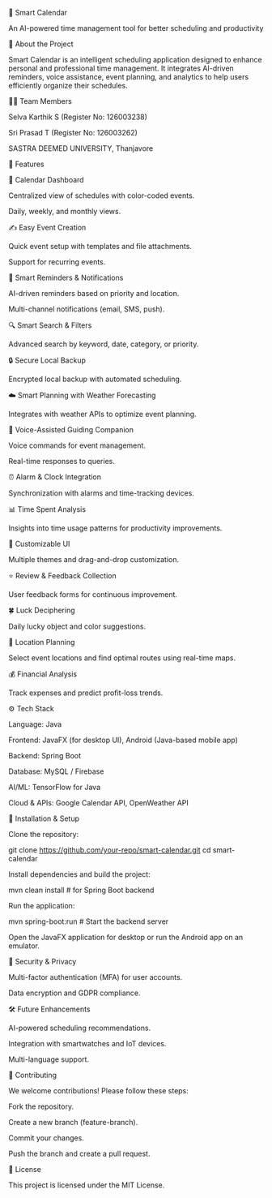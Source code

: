 📅 Smart Calendar

An AI-powered time management tool for better scheduling and productivity

📌 About the Project

Smart Calendar is an intelligent scheduling application designed to enhance personal and professional time management. It integrates AI-driven reminders, voice assistance, event planning, and analytics to help users efficiently organize their schedules.

👨‍💻 Team Members

Selva Karthik S (Register No: 126003238)

Sri Prasad T (Register No: 126003262)

SASTRA DEEMED UNIVERSITY, Thanjavore

🚀 Features

📂 Calendar Dashboard

Centralized view of schedules with color-coded events.

Daily, weekly, and monthly views.

✍️ Easy Event Creation

Quick event setup with templates and file attachments.

Support for recurring events.

🔔 Smart Reminders & Notifications

AI-driven reminders based on priority and location.

Multi-channel notifications (email, SMS, push).

🔍 Smart Search & Filters

Advanced search by keyword, date, category, or priority.

🔒 Secure Local Backup

Encrypted local backup with automated scheduling.

☁️ Smart Planning with Weather Forecasting

Integrates with weather APIs to optimize event planning.

👤 Voice-Assisted Guiding Companion

Voice commands for event management.

Real-time responses to queries.

⏰ Alarm & Clock Integration

Synchronization with alarms and time-tracking devices.

📊 Time Spent Analysis

Insights into time usage patterns for productivity improvements.

🎨 Customizable UI

Multiple themes and drag-and-drop customization.

⭐ Review & Feedback Collection

User feedback forms for continuous improvement.

🍀 Luck Deciphering

Daily lucky object and color suggestions.

📍 Location Planning

Select event locations and find optimal routes using real-time maps.

💰 Financial Analysis

Track expenses and predict profit-loss trends.

⚙️ Tech Stack

Language: Java

Frontend: JavaFX (for desktop UI), Android (Java-based mobile app)

Backend: Spring Boot

Database: MySQL / Firebase

AI/ML: TensorFlow for Java

Cloud & APIs: Google Calendar API, OpenWeather API

👅 Installation & Setup

Clone the repository:

git clone https://github.com/your-repo/smart-calendar.git
cd smart-calendar

Install dependencies and build the project:

mvn clean install  # for Spring Boot backend

Run the application:

mvn spring-boot:run  # Start the backend server

Open the JavaFX application for desktop or run the Android app on an emulator.

🔐 Security & Privacy

Multi-factor authentication (MFA) for user accounts.

Data encryption and GDPR compliance.

🛠️ Future Enhancements

AI-powered scheduling recommendations.

Integration with smartwatches and IoT devices.

Multi-language support.

🤝 Contributing

We welcome contributions! Please follow these steps:

Fork the repository.

Create a new branch (feature-branch).

Commit your changes.

Push the branch and create a pull request.

🐝 License

This project is licensed under the MIT License.

